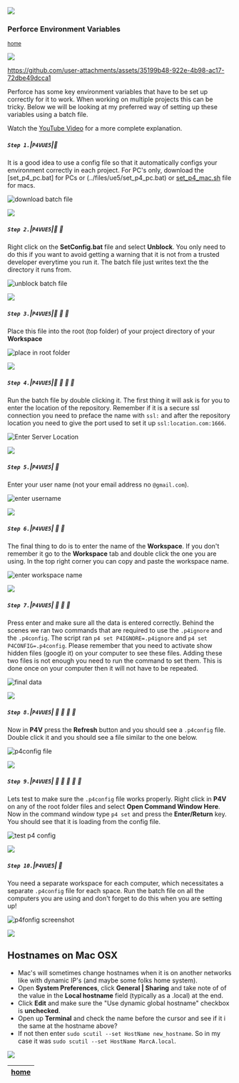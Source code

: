 ![](../images/line3.png)

### Perforce Environment Variables

<sub>[home](../README.md#user-content-p4v)</sub>

![](../images/line3.png)

https://github.com/user-attachments/assets/35199b48-922e-4b98-ac17-72dbe49dcca1

Perforce has some key environment variables that have to be set up correctly for it to work.  When working on multiple projects this can be tricky.  Below we will be looking at my preferred way of setting up these variables using a batch file.

Watch the [YouTube Video](https://youtu.be/ljbY4CH_JZE) for a more complete explanation.

##### `Step 1.`\|`P4VUE5`|:small_blue_diamond:

It is a good idea to use a config file so that it automatically configs your environment correctly in each project. For PC's only, download the [set_p4_pc.bat] for PCs or (../files/ue5/set_p4_pc.bat) or [set_p4_mac.sh](../files/ue5/set_p4_mac.sh) file for macs.

![download batch file](images/DownloadBatchFile.png)

![](../images/line3.png)

##### `Step 2.`\|`P4VUE5`|:small_blue_diamond: :small_blue_diamond:

Right click on the **SetConfig.bat** file and select **Unblock**.  You only need to do this if you want to avoid getting a warning that it is not from a trusted developer everytime you run it.  The batch file just writes text the the directory it runs from.

![unblock batch file](images/Unblock.png)

![](../images/line3.png)

##### `Step 3.`\|`P4VUE5`|:small_blue_diamond: :small_blue_diamond: :small_blue_diamond:

Place this file into the root (top folder) of your project directory of your **Workspace**

![place in root folder](images/RootFolder.png)

![](../images/line3.png)

##### `Step 4.`\|`P4VUE5`|:small_blue_diamond: :small_blue_diamond: :small_blue_diamond: :small_blue_diamond:

Run the batch file by double clicking it. The first thing it will ask is for you to enter the location of the repository.  Remember if it is a secure ssl connection you need to preface the name with `ssl:` and after the repository location you need to give the port used to set it up `ssl:location.com:1666`.

![Enter Server Location](images/ServerLocation.png)

![](../images/line3.png)

##### `Step 5.`\|`P4VUE5`| :small_orange_diamond:

Enter your user name (not your email address no `@gmail.com`). 

![enter username](images/UserName.png)

![](../images/line3.png)

##### `Step 6.`\|`P4VUE5`| :small_orange_diamond: :small_blue_diamond:

The final thing to do is to enter the name of the **Workspace**.  If you don't remember it go to the **Workspace** tab and double click the one you are using.  In the top right corner you can copy and paste the workspace name. 

![enter workspace name](images/Workspace2.png)

![](../images/line3.png)

##### `Step 7.`\|`P4VUE5`| :small_orange_diamond: :small_blue_diamond: :small_blue_diamond:

Press enter and make sure all the data is entered correctly. Behind the scenes we ran two commands that are required to use the `.p4ignore` and the `.p4config`.  The script ran `p4 set P4IGNORE=.p4ignore` and `p4 set P4CONFIG=.p4config`.  Please remember that you need to activate show hidden files (google it) on your computer to see these files. Adding these two files is not enough you need to run the command to set them.  This is done once on your computer then it will not have to be repeated.

![final data](images/FinalMessage.png)

![](../images/line3.png)

##### `Step 8.`\|`P4VUE5`| :small_orange_diamond: :small_blue_diamond: :small_blue_diamond: :small_blue_diamond:

Now in **P4V** press the **Refresh** button and you should see a `.p4config` file.  Double click it and you should see a file similar to the one below.

![p4config file](images/p4config.png)

![](../images/line3.png)

##### `Step 9.`\|`P4VUE5`| :small_orange_diamond: :small_blue_diamond: :small_blue_diamond: :small_blue_diamond: :small_blue_diamond:

Lets test to make sure the `.p4config` file works properly.  Right click in **P4V** on any of the root folder files and select **Open Command Window Here**. Now in the command window type `p4 set` and press the **Enter/Return** key. You should see that it is loading from the config file.

![test p4 config](images/TestConfig.png)

![](../images/line3.png)

##### `Step 10.`\|`P4VUE5`| :large_blue_diamond:

You need a separate workspace for each computer, which necessitates a separate `.p4config` file for each space.  Run the batch file on all the computers you are using and don't forget to do this when you are setting up!

![p4fonfig screenshot](images/p4config23.png)

![](../images/line3.png)

## Hostnames on Mac OSX
* Mac's will sometimes change hostnames when it is on another networks like with dynamic IP's (and maybe some folks home system).
* Open **System Preferences**, click **General | Sharing** and take note of of the value in the **Local hostname** field (typically as a .local) at the end.
* Click **Edit** and make sure the "Use dynamic global hostname" checkbox is **unchecked**.
* Open up **Terminal** and check the name before the cursor and see if it i the same at the hostname above?
* If not then enter `sudo scutil --set HostName new_hostname`.  So in my case it was `sudo scutil --set HostName MarcA.local`.

![](../images/line.png)

| [home](../README.md#user-content-p4v) |
|---|
